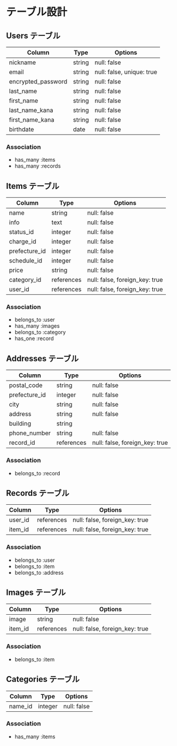 # テーブル設計

## Users テーブル

| Column             | Type       | Options                   |
| ------------------ | ---------- | ------------------------- |
| nickname           | string     | null: false               |
| email              | string     | null: false, unique: true |
| encrypted_password | string     | null: false               |
| last_name          | string     | null: false               |
| first_name         | string     | null: false               |
| last_name_kana     | string     | null: false               |
| first_name_kana    | string     | null: false               |
| birthdate          | date       | null: false               |

### Association

- has_many :items
- has_many :records

## Items テーブル

| Column        | Type       | Options                        |
| ------------- | ---------- | ------------------------------ |
| name          | string     | null: false                    |
| info          | text       | null: false                    |
| status_id     | integer    | null: false                    |
| charge_id     | integer    | null: false                    |
| prefecture_id | integer    | null: false                    |
| schedule_id   | integer    | null: false                    |
| price         | string     | null: false                    |
| category_id   | references | null: false, foreign_key: true |
| user_id       | references | null: false, foreign_key: true |

### Association

- belongs_to :user
- has_many :images
- belongs_to :category
- has_one :record

## Addresses テーブル

| Column        | Type       | Options                        |
| ------------- | ---------- | ------------------------------ |
| postal_code   | string     | null: false                    |
| prefecture_id | integer    | null: false                    |
| city          | string     | null: false                    |
| address       | string     | null: false                    |
| building      | string     |                                |
| phone_number  | string     | null: false                    |
| record_id     | references | null: false, foreign_key: true |

### Association

- belongs_to :record

## Records テーブル

| Column  | Type       | Options                        |
| ------- | ---------- | ------------------------------ |
| user_id | references | null: false, foreign_key: true |
| item_id | references | null: false, foreign_key: true |

### Association

- belongs_to :user
- belongs_to :item
- belongs_to :address

## Images テーブル

| Column  | Type       | Options                        |
| ------- | ---------- | ------------------------------ |
| image   | string     | null: false                    |
| item_id | references | null: false, foreign_key: true |

### Association

- belongs_to :item

## Categories テーブル

| Column  | Type    | Options     |
| ------- | ------- | ----------- |
| name_id | integer | null: false |

### Association

- has_many :items